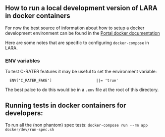 ## How to run a local development version of LARA in docker containers

For now the best source of information about how to setup a docker development environment can be found in the [Portal  docker documentation](https://github.com/concord-consortium/rigse/blob/master/doc/docker.md)

Here are some notes that are specific to configuring `docker-compose` in LARA.

### ENV variables ###

To test C-RATER features it may be useful to set the environment variable:

      ENV['C_RATER_FAKE']                    ||= 'true'

The best palce to do this would be in a `.env` file at the root of this directory.


## Running tests in docker containers for developers:

To run all the (non phantom) spec tests:
`docker-compose run --rm app docker/dev/run-spec.sh`
